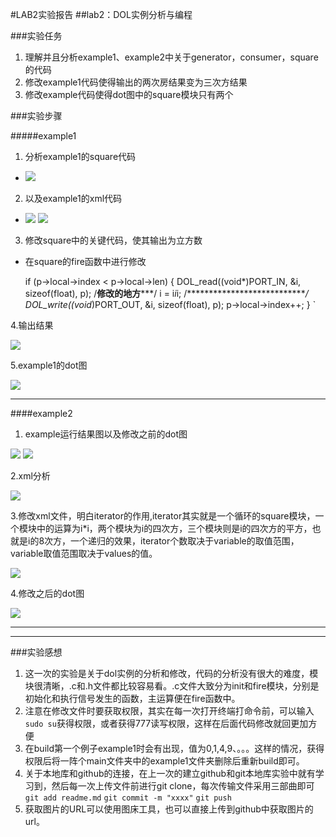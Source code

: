 
#LAB2实验报告
##lab2：DOL实例分析与编程


###实验任务
1. 理解并且分析example1、example2中关于generator，consumer，square的代码
2. 修改example1代码使得输出的两次房结果变为三次方结果
3. 修改example代码使得dot图中的square模块只有两个






###实验步骤

#####example1
1. 分析example1的square代码
 * ![](https://raw.githubusercontent.com/rowlingggg/ES2016_14353398/master/example1_1.png)

2. 以及example1的xml代码
 * ![](https://raw.githubusercontent.com/rowlingggg/ES2016_14353398/master/example1_2.png)
![](https://raw.githubusercontent.com/rowlingggg/ES2016_14353398/master/example1_3.png)
3. 修改square中的关键代码，使其输出为立方数
 * 在square的fire函数中进行修改

    if (p->local->index < p->local->len) {
        DOL_read((void*)PORT_IN, &i, sizeof(float), p);
        /********修改的地方***********/
        i = i*i*i;
        /****************************/
        DOL_write((void*)PORT_OUT, &i, sizeof(float), p);
        p->local->index++;
    }
`

4.输出结果 

![](https://raw.githubusercontent.com/rowlingggg/ES2016_14353398/master/lab3_1.png)

5.example1的dot图

![](https://raw.githubusercontent.com/rowlingggg/ES2016_14353398/master/lab3_2.png)



***
####example2

1. example运行结果图以及修改之前的dot图

![](https://raw.githubusercontent.com/rowlingggg/ES2016_14353398/master/lab3_3.png)
![](https://raw.githubusercontent.com/rowlingggg/ES2016_14353398/master/lab3_4.png)

2.xml分析

![](https://raw.githubusercontent.com/rowlingggg/ES2016_14353398/master/exampl2_1.png)

3.修改xml文件，明白iterator的作用,iterator其实就是一个循环的square模块，一个模块中的运算为i*i，两个模块为i的四次方，三个模块则是i的四次方的平方，也就是i的8次方，一个递归的效果，iterator个数取决于variable的取值范围，variable取值范围取决于values的值。

![](https://raw.githubusercontent.com/rowlingggg/ES2016_14353398/master/exampl2_2.png)

4.修改之后的dot图

![](https://raw.githubusercontent.com/rowlingggg/ES2016_14353398/master/lab3_5.png)




***
***
###实验感想
1. 这一次的实验是关于dol实例的分析和修改，代码的分析没有很大的难度，模块很清晰，.c和.h文件都比较容易看。.c文件大致分为init和fire模块，分别是初始化和执行信号发生的函数，主运算便在fire函数中。
2. 注意在修改文件时要获取权限，其实在每一次打开终端打命令前，可以输入 `sudo su`获得权限，或者获得777读写权限，这样在后面代码修改就回更加方便
3. 在build第一个例子example1时会有出现，值为0,1,4,9、。。。这样的情况，获得权限后将一阵个main文件夹中的example1文件夹删除后重新build即可。
4. 关于本地库和github的连接，在上一次的建立github和git本地库实验中就有学习到，然后每一次上传文件前进行git clone，每次传输文件采用三部曲即可
   `git add readme.md`
   `git commit -m "xxxx"`
   `git push`
5. 获取图片的URL可以使用图床工具，也可以直接上传到github中获取图片的url。



















